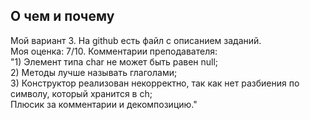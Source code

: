 ## О чем и почему
Мой вариант 3. На github есть файл с описанием заданий. <br>
Моя оценка: 7/10. Комментарии преподавателя: <br>
"1) Элемент типа char не может быть равен null; <br>
2) Методы лучше называть глаголами; <br>
3) Конструктор реализован некорректно, так как нет разбиения по символу, который хранится в ch; <br>
Плюсик за комментарии и декомпозицию."